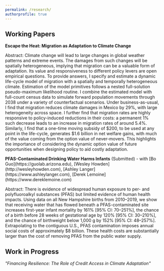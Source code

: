 ```yaml
---
permalink: /research/
authorprofile: true
---
```



<h2>Working Papers</h2>
<b>Escape the Heat: Migration as Adaptation to Climate Change</b>  
  <p>Abstract: Climate change will lead to large changes in global weather patterns and extreme
  events. The damages from such changes will be spatially heterogeneous, implying
  that migration can be a valuable form of adaptation. Its
  value and responsiveness to different policy levers are open
  empirical questions. To provide answers, I specify and estimate a dynamic life-cycle model of
  migration with a spatially and temporally heterogeneous climate. Estimation of
  the model primitives follows a nested full-solution pseudo-maximum likelihood
  routine. I combine the estimated model with full-count census data to simulate
 forward population movements through 2038 under a variety of counterfactual scenarios. Under
  business-as-usual, I find that
  migration reduces climate damages in Mexico by 29%, with large heterogeneity
  across space. I further find that migration rates are highly responsive to
  policy-induced reductions in their costs: a permanent 1% such decrease leads to an
  increase in migration rates of around 5.4%. Similarly, I find that a one-time moving subsidy of
  $200, to be used at any point in the life-cycle, generates $1.6 billion in
  net welfare gains, with much of the value coming from the option value of
  never-movers. This highlights the importance of considering the dynamic option
  value of future opportunities when designing policy to aid costly adaptation.</p>
<b>PFAS-Contaminated Drinking Water Harms Infants</b> (Submitted) - with [Bo Guo](https://guolab.arizona.edu), [Wesley Howden](http://wesleyhowden.com), [Ashley Langer](https://www.ashleylanger.com), [Derek Lemoine](https://www.dereklemoine.com)  
  <p>Abstract: There is evidence of widespread human exposure to per- and polyfluoroalkyl substances (PFAS) but limited evidence of human health impacts. Using data on all New Hampshire births from 2010–2019, we show that receiving water that has flowed beneath a PFAS-contaminated site increases first-year infant mortality by 161% [95% CI: 70–251%], the chance of a birth before 28 weeks of gestational age by 120% [95% CI: 30–210%], and the chance of birthweight below 1,000 g by 152% [95% CI: 48–257%]. Extrapolating to the contiguous U.S., PFAS contamination imposes annual social costs of approximately $8 billion. These health costs are substantially larger than the cost of removing PFAS from the public water supply.</p>
  
<h2>Work in Progress</h2>
<em>"Financing Resilience: The Role of Credit Access in Climate Adaptation"</em>

